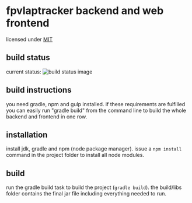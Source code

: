 # fpvlaptracker backend and web frontend

licensed under [MIT](LICENSE.md)

## build status
current status: ![build status image](https://travis-ci.org/warhog/fpvlaptracker.svg?branch=master)

## build instructions
you need gradle, npm and gulp installed. if these requirements are fulfilled you can easily
run "gradle build" from the command line to build the whole backend and frontend in one row.

## installation
install jdk, gradle and npm (node package manager).
issue a `npm install` command in the project folder to install all node modules.

## build
run the gradle build task to build the project (`gradle build`). the build/libs folder contains the final jar file including everything needed to run.

